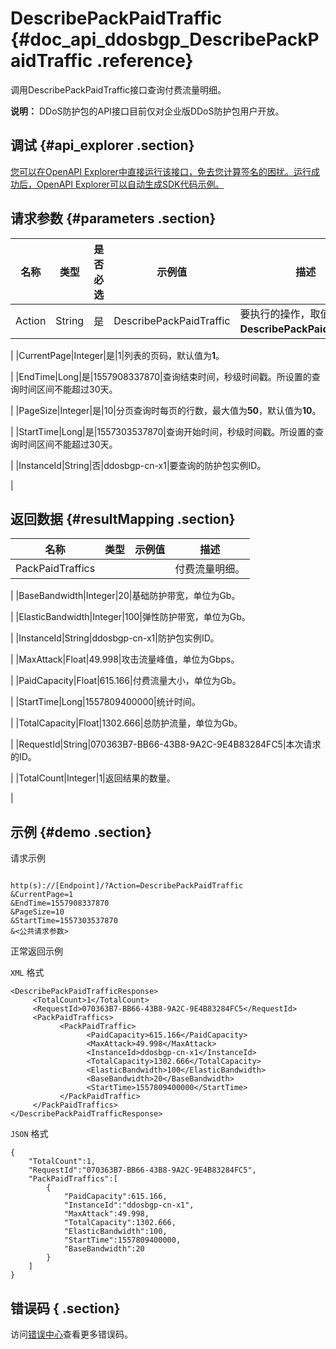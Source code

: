 # DescribePackPaidTraffic {#doc_api_ddosbgp_DescribePackPaidTraffic .reference}

调用DescribePackPaidTraffic接口查询付费流量明细。

**说明：** DDoS防护包的API接口目前仅对企业版DDoS防护包用户开放。

## 调试 {#api_explorer .section}

[您可以在OpenAPI Explorer中直接运行该接口，免去您计算签名的困扰。运行成功后，OpenAPI Explorer可以自动生成SDK代码示例。](https://api.aliyun.com/#product=ddosbgp&api=DescribePackPaidTraffic&type=RPC&version=2018-07-20)

## 请求参数 {#parameters .section}

|名称|类型|是否必选|示例值|描述|
|--|--|----|---|--|
|Action|String|是|DescribePackPaidTraffic|要执行的操作，取值：**DescribePackPaidTraffic**。

 |
|CurrentPage|Integer|是|1|列表的页码，默认值为**1**。

 |
|EndTime|Long|是|1557908337870|查询结束时间，秒级时间戳。所设置的查询时间区间不能超过30天。

 |
|PageSize|Integer|是|10|分页查询时每页的行数，最大值为**50**，默认值为**10**。

 |
|StartTime|Long|是|1557303537870|查询开始时间，秒级时间戳。所设置的查询时间区间不能超过30天。

 |
|InstanceId|String|否|ddosbgp-cn-x1|要查询的防护包实例ID。

 |

## 返回数据 {#resultMapping .section}

|名称|类型|示例值|描述|
|--|--|---|--|
|PackPaidTraffics| | |付费流量明细。

 |
|BaseBandwidth|Integer|20|基础防护带宽，单位为Gb。

 |
|ElasticBandwidth|Integer|100|弹性防护带宽，单位为Gb。

 |
|InstanceId|String|ddosbgp-cn-x1|防护包实例ID。

 |
|MaxAttack|Float|49.998|攻击流量峰值，单位为Gbps。

 |
|PaidCapacity|Float|615.166|付费流量大小，单位为Gb。

 |
|StartTime|Long|1557809400000|统计时间。

 |
|TotalCapacity|Float|1302.666|总防护流量，单位为Gb。

 |
|RequestId|String|070363B7-BB66-43B8-9A2C-9E4B83284FC5|本次请求的ID。

 |
|TotalCount|Integer|1|返回结果的数量。

 |

## 示例 {#demo .section}

请求示例

``` {#request_demo}

http(s)://[Endpoint]/?Action=DescribePackPaidTraffic
&CurrentPage=1
&EndTime=1557908337870
&PageSize=10
&StartTime=1557303537870
&<公共请求参数>

```

正常返回示例

`XML` 格式

``` {#xml_return_success_demo}
<DescribePackPaidTrafficResponse>
     <TotalCount>1</TotalCount>
     <RequestId>070363B7-BB66-43B8-9A2C-9E4B83284FC5</RequestId>
     <PackPaidTraffics>
           <PackPaidTraffic>
                 <PaidCapacity>615.166</PaidCapacity>
                 <MaxAttack>49.998</MaxAttack>
                 <InstanceId>ddosbgp-cn-x1</InstanceId>
                 <TotalCapacity>1302.666</TotalCapacity>
                 <ElasticBandwidth>100</ElasticBandwidth>
                 <BaseBandwidth>20</BaseBandwidth>
                 <StartTime>1557809400000</StartTime>
           </PackPaidTraffic>
     </PackPaidTraffics>
</DescribePackPaidTrafficResponse>
```

`JSON` 格式

``` {#json_return_success_demo}
{
	"TotalCount":1,
	"RequestId":"070363B7-BB66-43B8-9A2C-9E4B83284FC5",
	"PackPaidTraffics":[
		{
			"PaidCapacity":615.166,
			"InstanceId":"ddosbgp-cn-x1",
			"MaxAttack":49.998,
			"TotalCapacity":1302.666,
			"ElasticBandwidth":100,
			"StartTime":1557809400000,
			"BaseBandwidth":20
		}
	]
}
```

## 错误码 { .section}

访问[错误中心](https://error-center.aliyun.com/status/product/ddosbgp)查看更多错误码。

